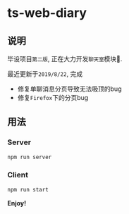 # ts-web-diary

## 说明

毕设项目`第二版`,  正在大力开发`聊天室`模块🚧.

最近更新于`2019/8/22`, 完成

- 修复单聊消息分页导致无法吸顶的bug
- 修复`Firefox`下的分页bug

## 用法

### Server

```bash
npm run server
```

### Client

```bash
npm run start
```

**Enjoy!**